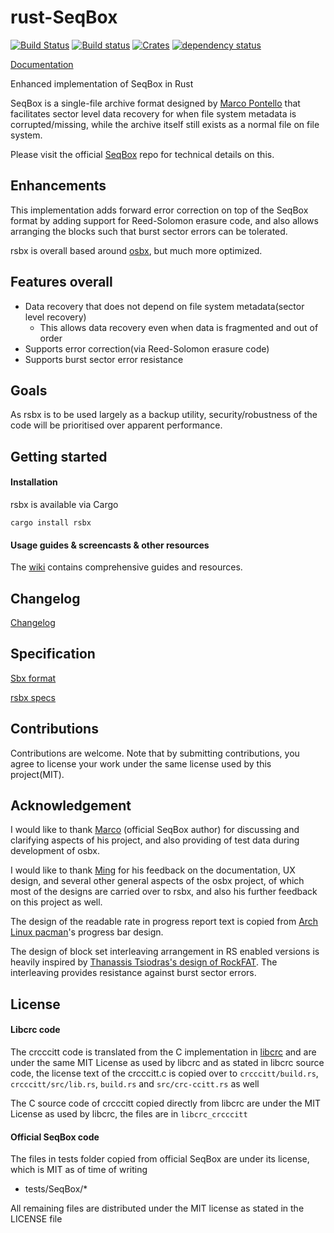 # rust-SeqBox
[![Build Status](https://travis-ci.org/darrenldl/rust-SeqBox.svg?branch=master)](https://travis-ci.org/darrenldl/rust-SeqBox)
[![Build status](https://ci.appveyor.com/api/projects/status/ho6v99qysi9l8p6d?svg=true)](https://ci.appveyor.com/project/darrenldl/rust-seqbox)
[![Crates](https://img.shields.io/crates/v/rsbx.svg)](https://crates.io/crates/rsbx)
[![dependency status](https://deps.rs/repo/github/darrenldl/rsbx/status.svg)](https://deps.rs/repo/github/darrenldl/rsbx)

[Documentation](https://github.com/darrenldl/rust-SeqBox/wiki)

Enhanced implementation of SeqBox in Rust

SeqBox is a single-file archive format designed by [Marco Pontello](https://github.com/MarcoPon) that facilitates sector level data recovery for when file system metadata is corrupted/missing, while the archive itself still exists as a normal file on file system.

Please visit the official [SeqBox](https://github.com/MarcoPon/SeqBox) repo for technical details on this.

## Enhancements
This implementation adds forward error correction on top of the SeqBox format by adding support for Reed-Solomon erasure code, and also allows arranging the blocks such that burst sector errors can be tolerated.

rsbx is overall based around [osbx](https://github.com/darrenldl/ocaml-SeqBox), but much more optimized.

## Features overall
- Data recovery that does not depend on file system metadata(sector level recovery)
  - This allows data recovery even when data is fragmented and out of order
- Supports error correction(via Reed-Solomon erasure code)
- Supports burst sector error resistance

## Goals
As rsbx is to be used largely as a backup utility, security/robustness of the code will be prioritised over apparent performance.

## Getting started
#### Installation
rsbx is available via Cargo
```
cargo install rsbx
```

#### Usage guides & screencasts & other resources
The [wiki](https://github.com/darrenldl/rust-SeqBox/wiki) contains comprehensive guides and resources.

## Changelog
[Changelog](CHANGELOG.md)

## Specification
[Sbx format](SBX_FORMAT.md)

[rsbx specs](RSBX_SPECS.md)

## Contributions
Contributions are welcome. Note that by submitting contributions, you agree to license your work under the same license used by this project(MIT).

## Acknowledgement
I would like to thank [Marco](https://github.com/MarcoPon) (official SeqBox author) for discussing and clarifying aspects of his project, and also providing of test data during development of osbx.

I would like to thank [Ming](https://github.com/mdchia/) for his feedback on the documentation, UX design, and several other general aspects of the osbx project, of which most of the designs are carried over to rsbx, and also his further feedback on this project as well.

The design of the readable rate in progress report text is copied from [Arch Linux pacman](https://wiki.archlinux.org/index.php/Pacman)'s progress bar design.

The design of block set interleaving arrangement in RS enabled versions is heavily inspired by [Thanassis Tsiodras's design of RockFAT](https://www.thanassis.space/RockFAT.html). The interleaving provides resistance against burst sector errors.

## License

#### Libcrc code
The crcccitt code is translated from the C implementation in [libcrc](https://github.com/lammertb/libcrc) and are under the same MIT License as used by libcrc and as stated in libcrc source code, the license text of the crcccitt.c is copied over to `crcccitt/build.rs`, `crcccitt/src/lib.rs`, `build.rs` and `src/crc-ccitt.rs` as well

The C source code of crcccitt copied directly from libcrc are under the MIT License as used by libcrc, the files are in ```libcrc_crcccitt```

#### Official SeqBox code
The files in tests folder copied from official SeqBox are under its license, which is MIT as of time of writing
  - tests/SeqBox/*

All remaining files are distributed under the MIT license as stated in the LICENSE file
